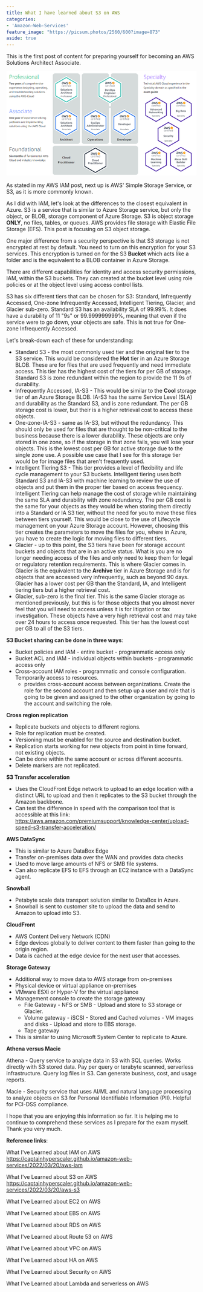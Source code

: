 ```yaml
---
title: What I have learned about S3 on AWS
categories:
- 'Amazon-Web-Services'
feature_image: "https://picsum.photos/2560/600?image=873"
aside: true
---
```


This is the first post of content for preparing yourself for becoming an AWS Solutions Architect Associate.

![](images/../../images/Wordpress-Images/awscerts.png)

As stated in my AWS IAM post, next up is AWS' Simple Storage Service, or S3, as it is more commonly known.

As I did with IAM, let's look at the differences to the closest equivalent in Azure.  S3 is a service that is similar to Azure Storage service, but only the object, or BLOB, storage component of Azure Storage.  S3 is object storage **ONLY**, no files, tables, or queues. AWS provides file storage with Elastic File Storage (EFS). This post is focusing on S3 object storage.

One major difference from a security perspective is that S3 storage is not encrypted at rest by default.  You need to turn on this encryption for your S3 services.  This encryption is turned on for the S3 **Bucket** which acts like a folder and is the equivalent to a BLOB container in Azure Storage.

There are different capabilities for identity and access security permissions, IAM, within the S3 buckets.  They can created at the bucket level using role policies or at the object level using access control lists. 

S3 has six different tiers that can be chosen for S3: Standard, Infrequently Accessed, One-zone Infrequently Accessed, Intelligent Tiering, Glacier, and Glacier sub-zero.  Standard S3 has an availability SLA of 99.99%.  It does have a durability of 11 "9s" or 99.999999999%, meaning that even if the service were to go down, your objects are safe. This is not true for One-zone Infrequently Accessed.

Let's break-down each of these for understanding:
- Standard S3 - the most commonly used tier and the original tier to the S3 service.  This would be considered the **Hot** tier in an Azure Storage BLOB.  These are for files that are used frequently and need immediate access.  This tier has the highest cost of the tiers for per GB of storage.  Standard S3 is zone redundant within the region to provide the 11 9s of durability.
- Infrequently Accessed, IA-S3 - This would be similar to the **Cool** storage tier of an Azure Storage BLOB.  IA-S3 has the same Service Level (SLA) and durability as the Standard S3, and is zone redundant.  The per GB storage cost is lower, but their is a higher retrieval cost to access these objects.
- One-zone-IA-S3 - same as IA-S3, but without the redundancy.  This should only be used for files that are thought to be non-critical to the business because there is a lower durability.  These objects are only stored in one zone, so if the storage in that zone fails, you will lose your objects.  This is the lowest cost per GB for active storage due to the single zone use. A possible use case that I see for this storage tier would be for image files that aren't frequently used.
- Intelligent Tiering S3 - This tier provides a level of flexibility and life cycle management to your S3 buckets.  Intelligent tiering uses both Standard S3 and IA-S3 with machine learning to review the use of objects and put them in the proper tier based on access frequency.  Intelligent Tiering can help manage the cost of storage while maintaining the same SLA and durability with zone redundancy.  The per GB cost is the same for your objects as they would be when storing them directly into a Standard or IA S3 tier, without the need for you to move these files between tiers yourself.  This would be close to the use of Lifecycle management on your Azure Storage account. However, choosing this tier creates the parameters to move the files for you, where in Azure, you have to create the logic for moving files to different tiers.
- Glacier - up to this point, the S3 tiers have been for storage account buckets and objects that are in an active status.  What is you are no longer needing access of the files and only need to keep them for legal or regulatory retention requirements.  This is where Glacier comes in.  Glacier is the equivalent to the **Archive** tier in Azure Storage and is for objects that are accessed very infrequently, such as beyond 90 days.  Glacier has a lower cost per GB than the Standard, IA, and Intelligent tiering tiers but a higher retrieval cost.  
- Glacier, sub-zero is the final tier.  This is the same Glacier storage as mentioned previously, but this is for those objects that you almost never feel that you will need to access unless it is for litigation or tax investigation.  These objects have a very high retrieval cost and may take over 24 hours to access once requested.  This tier has the lowest cost per GB to all of the S3 tiers.

**S3 Bucket sharing can be done in three ways**:
- Bucket policies and IAM - entire bucket - programmatic access only
- Bucket ACL and IAM - individual objects within buckets - programmatic access only
- Cross-account IAM roles - programmatic and console configuration. Temporarily access to resources.
    - provides cross-account access between organizations. Create the role for the second account and then setup up a user and role that is going to be given and assigned to the other organization by going to the account and switching the role.

**Cross region replication**
- Replicate buckets and objects to different regions.
- Role for replication must be created.
- Versioning must be enabled for the source and destination bucket.
- Replication starts working for new objects from point in time forward, not existing objects.
- Can be done within the same account or across different accounts.
- Delete markers are not replicated.

**S3 Transfer acceleration**
- Uses the CloudFront Edge network to upload to an edge location with a distinct URL to upload and then it replicates to the S3 bucket through the Amazon backbone.
- Can test the difference in speed with the comparison tool that is accessible at this link: <https://aws.amazon.com/premiumsupport/knowledge-center/upload-speed-s3-transfer-acceleration/>

**AWS DataSync**
- This is similar to Azure DataBox Edge
- Transfer on-premises data over the WAN and provides data checks
- Used to move large amounts of NFS or SMB file systems.
- Can also replicate EFS to EFS through an EC2 instance with a DataSync agent.

**Snowball**
- Petabyte scale data transport solution similar to DataBox in Azure.
- Snowball is sent to customer site to upload the data and send to Amazon to upload into S3.

**CloudFront**
- AWS Content Delivery Network (CDN)
- Edge devices globally to deliver content to them faster than going to the origin region.
- Data is cached at the edge device for the next user that accesses.

**Storage Gateway**
- Additional way to move data to AWS storage from on-premises
- Physical device or virtual appliance on-premises
- VMware ESXi or Hyper-V for the virtual appliance
- Management console to create the storage gateway
    - File Gateway - NFS or SMB - Upload and store to S3 storage or Glacier.
    - Volume gateway - iSCSI - Stored and Cached volumes - VM images and disks - Upload and store to EBS storage.
    - Tape gateway
- This is similar to using Microsoft System Center to replicate to Azure.

**Athena versus Macie**

Athena - Query service to analyze data in S3 with SQL queries. Works directly with S3 stored data.  Pay per query or terabyte scanned, serverless infrastructure. Query log files in S3.  Can generate business, cost, and usage reports.

Macie - Security service that uses AI/ML and natural language processing to analyze objects on S3 for Personal Identifiable Information (PII).  Helpful for PCI-DSS compliance.


I hope that you are enjoying this information so far.  It is helping me to continue to comprehend these services as I prepare for the exam myself.  Thank you very much.

**Reference links**:

What I've Learned about IAM on AWS
<https://captainhyperscaler.github.io/amazon-web-services/2022/03/20/aws-iam> 

What I've Learned about S3 on AWS
<https://captainhyperscaler.github.io/amazon-web-services/2022/03/20/aws-s3> 

What I've Learned about EC2 on AWS

What I've Learned about EBS on AWS

What I've Learned about RDS on AWS

What I've Learned about Route 53 on AWS

What I've Learned about VPC on AWS

What I've Learned about HA on AWS

What I've Learned about Security on AWS

What I've Learned about Lambda and serverless on AWS


